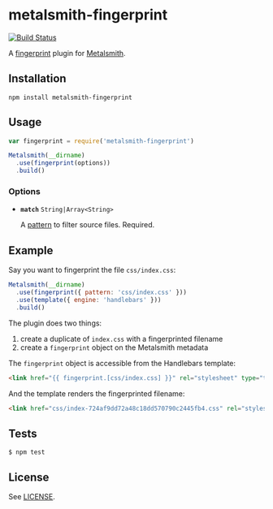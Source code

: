 # metalsmith-fingerprint

[![Build Status](https://travis-ci.org/christophercliff/metalsmith-fingerprint.png?branch=master)](https://travis-ci.org/christophercliff/metalsmith-fingerprint)

A [fingerprint][fingerprint] plugin for [Metalsmith][metalsmith].

## Installation

```
npm install metalsmith-fingerprint
```

## Usage

```js
var fingerprint = require('metalsmith-fingerprint')

Metalsmith(__dirname)
  .use(fingerprint(options))
  .build()
```

### Options

- **`match`** `String|Array<String>`

    A [pattern][multimatch] to filter source files. Required.

## Example

Say you want to fingerprint the file `css/index.css`:

```js
Metalsmith(__dirname)
  .use(fingerprint({ pattern: 'css/index.css' }))
  .use(template({ engine: 'handlebars' }))
  .build()
```

The plugin does two things:

1. create a duplicate of `index.css` with a fingerprinted filename
2. create a `fingerprint` object on the Metalsmith metadata

The `fingerprint` object is accessible from the Handlebars template:

```html
<link href="{{ fingerprint.[css/index.css] }}" rel="stylesheet" type="text/css" />
```

And the template renders the fingerprinted filename:

```html
<link href="css/index-724af9dd72a48c18dd570790c2445fb4.css" rel="stylesheet" type="text/css" />
```

## Tests

```
$ npm test
```

## License

See [LICENSE](https://github.com/christophercliff/metalsmith-fingerprint/blob/master/LICENSE.md).

[fingerprint]: http://guides.rubyonrails.org/asset_pipeline.html#what-is-fingerprinting-and-why-should-i-care-questionmark
[metalsmith]: http://www.metalsmith.io/
[multimatch]: https://github.com/sindresorhus/multimatch
